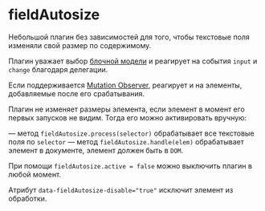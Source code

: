 # fieldAutosize
Небольшой плагин без зависимостей для того, чтобы текстовые поля изменяли свой размер по содержимому.

Плагин уважает выбор [блочной модели](https://developer.mozilla.org/en-US/docs/Web/CSS/box-sizing) и реагирует на события `input` и `change` благодаря делегации.

Если поддерживается [Mutation Observer](http://caniuse.com/#feat=mutationobserver), реагирует и на элементы, добавляемые после его срабатывания.

Плагин не изменяет размеры элемента, если элемент в момент его первых запусков не видим. Тогда его можно активировать вручную:

— метод `fieldAutosize.process(selector)` обрабатывает все текстовые поля по `selector`
— метод `fieldAutosize.handle(elem)` обрабатывает элемент в документе, элемент должен быть в `DOM`.

При помощи `fieldAutosize.active = false` можно выключить плагин в любой момент.

Атрибут `data-fieldAutosize-disable="true"` исключит элемент из обработки.
